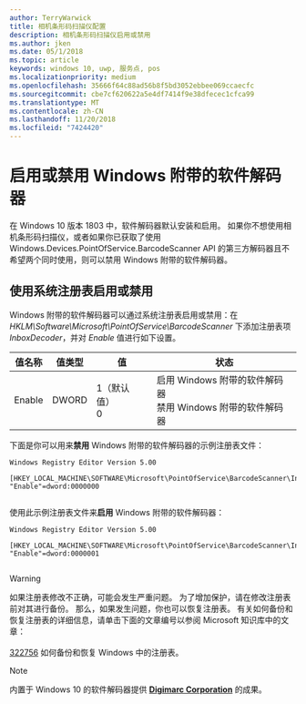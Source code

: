 ```yaml
---
author: TerryWarwick
title: 相机条形码扫描仪配置
description: 相机条形码扫描仪启用或禁用
ms.author: jken
ms.date: 05/1/2018
ms.topic: article
keywords: windows 10, uwp, 服务点, pos
ms.localizationpriority: medium
ms.openlocfilehash: 35666f64c88ad56b8f5bd3052ebbee069ccaecfc
ms.sourcegitcommit: cbe7cf620622a5e4df7414f9e38dfecec1cfca99
ms.translationtype: MT
ms.contentlocale: zh-CN
ms.lasthandoff: 11/20/2018
ms.locfileid: "7424420"
---
```

# <a name="enable-or-disable-the-software-decoder-that-ships-with-windows"></a>启用或禁用 Windows 附带的软件解码器
在 Windows 10 版本 1803 中，软件解码器默认安装和启用。  如果你不想使用相机条形码扫描仪，或者如果你已获取了使用 Windows.Devices.PointOfService.BarcodeScanner API 的第三方解码器且不希望两个同时使用，则可以禁用 Windows 附带的软件解码器。

## <a name="enable-or-disable-using-the-system-registry"></a>使用系统注册表启用或禁用
Windows 附带的软件解码器可以通过系统注册表启用或禁用：在 *HKLM\Software\Microsoft\PointOfService\BarcodeScanner* 下添加注册表项 *InboxDecoder*，并对 *Enable* 值进行如下设置。

| 值名称  | 值类型 | 值 | 状态 |
| ----------- | --------- | -------|--------|
| Enable      | DWORD     | 1（默认值）<br/>0 |  启用 Windows 附带的软件解码器 <br/> 禁用 Windows 附带的软件解码器 |


下面是你可以用来**禁用** Windows 附带的软件解码器的示例注册表文件：

```
Windows Registry Editor Version 5.00

[HKEY_LOCAL_MACHINE\SOFTWARE\Microsoft\PointOfService\BarcodeScanner\InboxDecoder]
"Enable"=dword:0000000


```  
    
使用此示例注册表文件来**启用** Windows 附带的软件解码器：

```
Windows Registry Editor Version 5.00

[HKEY_LOCAL_MACHINE\SOFTWARE\Microsoft\PointOfService\BarcodeScanner\InboxDecoder]
"Enable"=dword:0000001


```  

> [!Warning] 
> 如果注册表修改不正确，可能会发生严重问题。  为了增加保护，请在修改注册表前对其进行备份。  那么，如果发生问题，你也可以恢复注册表。  有关如何备份和恢复注册表的详细信息，请单击下面的文章编号以参阅 Microsoft 知识库中的文章： <br/><br/> [322756](http://support.microsoft.com/kb/322756) 如何备份和恢复 Windows 中的注册表。

> [!NOTE]
> 内置于 Windows 10 的软件解码器提供 [**Digimarc Corporation**](https://www.digimarc.com/) 的成果。
